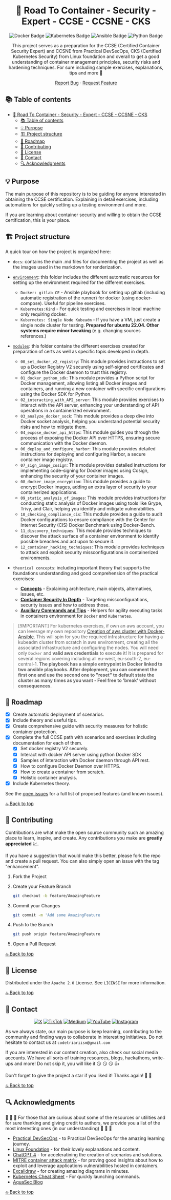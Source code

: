 <div align="center">
<!--
  REMEMBER THAT AT THE END OF THE MARKDOWN PAGES, THERE IS A SECTION WITH ALL THE LINKS TO BE MODIFIED OR ADDED NEW.
  This increases readability.
 -->

<!-- PROJECT LOGO -->

# 📝 Road To Container - Security - Expert - CCSE - CCSNE - CKS

<!-- TECNOLOGIES -->

![Docker Badge](https://img.shields.io/badge/Docker-2496ED?logo=docker&logoColor=fff&style=flat)
![Kubernetes Badge](https://img.shields.io/badge/Kubernetes-326CE5?logo=kubernetes&logoColor=fff&style=flat)
![Ansible Badge](https://img.shields.io/badge/Ansible-E00?logo=ansible&logoColor=fff&style=flat)
![Python Badge](https://img.shields.io/badge/Python-3776AB?logo=python&logoColor=fff&style=flat)

This project serves as a preparation for the CCSE (Certified Container Security Expert) and CCSNE from Practical DevSecOps, CKS (Certified Kubernetes Security) from Linux foundation
and overall to get a good understanding of container management principles, security risks and hardening techniques. For sure including sample exercises, explanations, tips and more 💪

[Report Bug](https://github.com/Code-Triarii/road-to-container-expert-trainings-security/issues) · [Request Feature](https://github.com/Code-Triarii/road-to-container-expert-trainings-security/issues)

</div>

<!-- TABLE OF CONTENTS -->

## 📚 Table of contents

- [📝 Road To Container - Security - Expert - CCSE - CCSNE - CKS](#-road-to-container---security---expert---ccse---ccsne---cks)
  - [📚 Table of contents](#-table-of-contents)
  - [💡 Purpose](#-purpose)
  - [🏗️ Project structure](#️-project-structure)
  - [📍 Roadmap](#-roadmap)
  - [📎 Contributing](#-contributing)
  - [📃 License](#-license)
  - [👥 Contact](#-contact)
  - [🔍 Acknowledgments](#-acknowledgments)

<!-- PROJECT DETAILS -->

## 💡 Purpose

The main purpose of this repository is to be guiding for anyone interested in obtaining the CCSE certification. Explaining in detail exercises, including automations for quickly setting up a testing environment and more.

If you are learning about container security and willing to obtain the CCSE certification, this is your place.

## 🏗️ Project structure

A quick tour on how the project is organized here:

- `docs`: contains the main .md files for documenting the project as well as the images used in the markdown for renderization.

- [`environment`](./environment): this folder includes the different automatic resources for setting up the environment required for the different exercises.

  - `Docker: gitlab CE` - Ansible playbook for setting up gitlab (including automatic registration of the runner) for docker (using docker-compose). Useful for pipeline exercises.
  - `Kubernetes:Kind` - For quick testing and exercises in local machine only requiring docker.
  - `Kubernetes: Single Node Kubeadm` - If you have a VM, just create a single node cluster for testing. **Prepared for ubuntu 22.04. Other systems require minor tweaking** (e.g. changing sources references.)

- [`modules`](./modules/): this folder contains the different exercises created for preparation of certs as well as specific topis developed in depth.
  
  - `00_set_docker_v2_registry`: This module provides instructions to set up a Docker Registry V2 securely using self-signed certificates and configure the Docker daemon to trust this registry.
  - `01_docker_python_sdk`: This module provides a Python script for Docker management, allowing listing all Docker images and containers, and running a new container with specific configurations using the Docker SDK for Python.
  - `02_interacting_with_API_server`: This module provides exercises to interact with the API server, enhancing your understanding of API operations in a containerized environment.
  - `03_analyze_docker_sock`: This module provides a deep dive into Docker socket analysis, helping you understand potential security risks and how to mitigate them.
  - `04_expose_docker_api_https`: This module guides you through the process of exposing the Docker API over HTTPS, ensuring secure communication with the Docker daemon.
  - `06_deploy_and_configure_harbor`: This module provides detailed instructions for deploying and configuring Harbor, a secure container image registry.
  - `07_sign_image_cosign`: This module provides detailed instructions for implementing code-signing for Docker images using Cosign, enhancing the security of your container images.
  - `08_docker_image_encryption`: This module provides a guide to encrypt Docker images, adding an extra layer of security to your containerized applications.
  - `09_static_analysis_of_images`: This module provides instructions for conducting static analysis of Docker images using tools like Grype, Trivy, and Clair, helping you identify and mitigate vulnerabilities.
  - `10_checking_compliance_cis`: This module provides a guide to audit Docker configurations to ensure compliance with the Center for Internet Security (CIS) Docker Benchmark using Docker-Bench.
  - `11_discovery_techniques`: This module provides techniques to discover the attack surface of a container environment to identify possible breaches and act upon to secure it.
  - `12_container_hacking_techniques`: This module provides techniques to attack and exploit security missconfigurations in containerized environments.

- `theorical concepts`: including important theory that supports the foundations understanding and good comprehension of the practical exercises:

  - [**Concepts**](concepts.md) - Explaining architecture, main objects, alternatives, issues, etc.
  - [**Container Security In Depth**](container-security-in-depth.md) - Targeting missconfigurations, security issues and how to address those.
  - [**Auxiliary Commands and Tips**](Auxiliary-commands-and-tips.md) - Helpers for agility executing tasks in containers environment for `Docker` and `Kubernetes`.

> \[!IMPORTANT\]
> For kubernetes exercises, if own an aws account, you can leverage my own repository [Creation of aws cluster with Docker-Ansible](https://github.com/paf-triarii/aws-kubeadm-simple-cluster-training). This will spin for you the required infrastructure for having a kubeadm cluster from scratch in aws environment, creating all the associated infrastructure and configuring the nodes. You will need only `Docker` and **valid aws credentials** to execute it! It is prepared for several regions covering including all eu-west, eu-south-2, eu-central-1. **The playbook has a simple entrypoint in Docker linked to two ansible playbooks. After deployment, you can comment the first one and use the second one to "reset" to default state the cluster as many times as you want - Feel free to 'break' without consequences**.

## 📍 Roadmap

- [x] Create automatic deployment of scenarios.
- [x] Include theory and useful tips.
- [x] Create comprehensive guide with security measures for holistic container protection.
- [x] Complete the full CCSE path with scenarios and exercises including documentation for each of them.
  - [x] Set docker registry V2 securely.
  - [x] Interact with docker API server using python Docker SDK
  - [x] Samples of interaction with Docker daemon through API rest.
  - [x] How to configure Docker Daemon over HTTPS.
  - [x] How to create a container from scratch.
  - [x] Holistic container analysis.
- [x] Include Kubernetes theory.

See the [open issues](https://github.com/Code-Triarii/road-to-container-expert-trainings-security/issues) for a full list of proposed features (and known issues).

[🔝 Back to top](#-road-to-container---security---expert---ccse---ccsne---cks)

<!-- CONTRIBUTING -->

## 📎 Contributing

Contributions are what make the open source community such an amazing place to learn, inspire, and create. Any contributions you make are **greatly appreciated** :chart:.

If you have a suggestion that would make this better, please fork the repo and create a pull request. You can also simply open an issue with the tag "enhancement".

1. Fork the Project

2. Create your Feature Branch

   ```sh
   git checkout -b feature/AmazingFeature
   ```

3. Commit your Changes

   ```sh
   git commit -m 'Add some AmazingFeature
   ```

4. Push to the Branch

   ```sh
   git push origin feature/AmazingFeature
   ```

5. Open a Pull Request

[🔝 Back to top](#-road-to-container---security---expert---ccse---ccsne---cks)

<!-- LICENSE -->

## 📃 License

Distributed under the `Apache 2.0` License. See `LICENSE` for more information.

[🔝 Back to top](#-road-to-container---security---expert---ccse---ccsne---cks)

<!-- CONTACT -->

## 👥 Contact

<div align="center">

[![X](https://img.shields.io/badge/X-%23000000.svg?style=for-the-badge&logo=X&logoColor=white)](https://twitter.com/codetriariism)
[![TikTok](https://img.shields.io/badge/TikTok-%23000000.svg?style=for-the-badge&logo=TikTok&logoColor=white)](https://www.tiktok.com/@codetriariism)
[![Medium](https://img.shields.io/badge/Medium-12100E?style=for-the-badge&logo=medium&logoColor=white)](https://medium.com/@codetriariism)
[![YouTube](https://img.shields.io/badge/YouTube-%23FF0000.svg?style=for-the-badge&logo=YouTube&logoColor=white)](https://www.youtube.com/@CodeTriariiSM)
[![Instagram](https://img.shields.io/badge/Instagram-%23E4405F.svg?style=for-the-badge&logo=Instagram&logoColor=white)](https://www.instagram.com/codetriariismig/)

</div>

As we always state, our main purpose is keep learning, contributing to the community and finding ways to collaborate in interesting initiatives.
Do not hesitate to contact us at `codetriariism@gmail.com`

If you are interested in our content creation, also check our social media accounts. We have all sorts of training resources, blogs, hackathons, write-ups and more!
Do not skip it, you will like it :smirk: :smirk: :smirk: :+1:

Don't forget to give the project a star if you liked it! Thanks again! :star2: :yellow_heart:

[🔝 Back to top](#-road-to-container---security---expert---ccse---ccsne---cks)

<!-- ACKNOWLEDGMENTS -->

## 🔍 Acknowledgments

:100: :100: :100: For those that are curious about some of the resources or utilities and for sure thanking and giving credit to authors, we provide you a list of the most interesting ones (in our understanding) :100: :100: :100:

- [Practical DevSecOps](https://www.practical-devsecops.com/) - to Practical DevSecOps for the amazing learning journey.
- [Linux Foundation](https://trainingportal.linuxfoundation.org/courses/certified-kubernetes-security-specialist-cks) - for their lovely explanations and content.
- [ChatGPT 4](https://chat.openai.com/) - for acceleratining the creation of scenarios and solutions.
- [MITRE container attack matrix](https://attack.mitre.org/matrices/enterprise/containers/) - for proving good insights about how to exploit and leverage applications vulnerabilities hosted in containers.
- [Excalidraw](https://excalidraw.com/) - for creating amazing diagrams in minutes.
- [Kubernetes Cheat Sheet](https://kubernetes.io/docs/reference/kubectl/quick-reference/) - For quickly launching commands.
- [AquaSec Blog](https://www.aquasec.com/blog/mitre-attack-framework-for-containers/)

[🔝 Back to top](#-road-to-container---security---expert---ccse---ccsne---cks)

